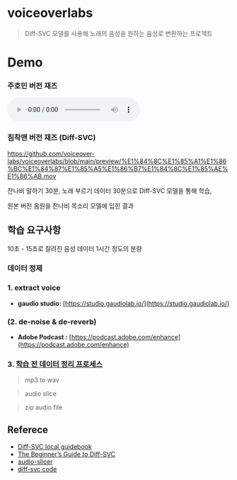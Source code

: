 # voiceoverlabs

> Diff-SVC 모델를 사용해 노래의 음성을 원하는 음성로 변환하는 프로젝트

# Demo 

### 주호민 버전 재즈
<audio src="preview/장범준.mp3" controls preload="metadata"></audio>

### 침착맨 버전 재즈 (Diff-SVC)
https://github.com/voiceover-labs/voiceoverlabs/blob/main/preview/%E1%84%8C%E1%85%A1%E1%86%BC%E1%84%87%E1%85%A5%E1%86%B7%E1%84%8C%E1%85%AE%E1%86%AB.mov

잔나비 말하기 30분, 노래 부르기 데이터 30분으로 Diff-SVC 모델을 통해 학습, 

원본 버전 음원을 잔나비 목소리 모델에 입힌 결과 

## 학습 요구사항

10초 - 15초로 잘려진 음성 데이터 1시간 정도의 분량

### 데이터 정제

### 1. extract voice
- **gaudio studio:** [https://studio.gaudiolab.io/](https://studio.gaudiolab.io/)

### (2. de-noise & de-reverb)


- **Adobe Podcast :** [https://podcast.adobe.com/enhance](https://podcast.adobe.com/enhance)

### 3. [**학습 전 데이터 정리 프로세스**](diff-svc-colab/howtoruncolab.md) 
> mp3 to wav

> audio slice

> zip audio file

## Referece

- [Diff-SVC local guidebook](https://docs.google.com/document/d/1XQlOcv1Xx2BpVeSUyDleb2Th9sYOnG1miFrGZ8uGcsE/edit)
- [The Beginner’s Guide to Diff-SVC](https://diff-svc.gitbook.io/the-beginners-guide-to-diff-svc/) 
- [audio-slicer](https://github.com/flutydeer/audio-slicer)
- [diff-svc code](https://github.com/prophesier/diff-svc.git)
